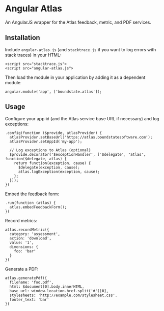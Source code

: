 # Angular Atlas

An AngularJS wrapper for the Atlas feedback, metric, and PDF services.

## Installation

Include `angular-atlas.js` (and `stacktrace.js` if you want to log errors with stack traces) in your HTML:

    <script src="stacktrace.js">
    <script src="angular-atlas.js">

Then load the module in your application by adding it as a dependent module:

    angular.module('app', ['boundstate.atlas']);
    
## Usage

Configure your app id (and the Atlas service base URL if necessary) and log exceptions:

    .config(function ($provide, atlasProvider) {
      atlasProvider.setBaseUrl('https://atlas.boundstatesoftware.com');
      atlasProvider.setAppId('my-app');
      
      // Log exceptions to Atlas (optional)
      $provide.decorator('$exceptionHandler', ['$delegate', 'atlas', function($delegate, atlas) {
        return function(exception, cause) {
          $delegate(exception, cause);
          atlas.logException(exception, cause);
        };
      }]);
    })
    
Embed the feedback form:
 
    .run(function (atlas) {
      atlas.embedFeedbackForm();
    })
    
Record metrics:

    atlas.recordMetric({
      category: 'assessment',
      action: 'download',
      value: '1',
      dimensions: {
        foo: 'bar'
      }
    })
    
Generate a PDF:

    atlas.generatePdf({
      filename: 'foo.pdf',
      html: $document[0].body.innerHTML,
      base_url: window.location.href.split('#')[0],
      stylesheets: 'http://example.com/stylesheet.css',
      footer_text: 'bar'
    })